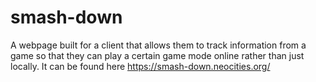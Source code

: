 # smash-down
A webpage built for a client that allows them to track information from a game so that they can play a certain game mode online
rather than just locally. It can be found here https://smash-down.neocities.org/ 
